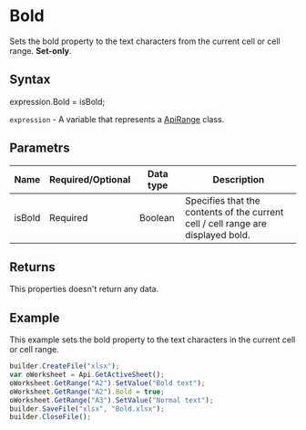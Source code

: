 # Bold

Sets the bold property to the text characters from the current cell or cell range. **Set-only**.

## Syntax

expression.Bold = isBold;

`expression` - A variable that represents a [ApiRange](../ApiRange.md) class.

## Parametrs

| **Name** | **Required/Optional** | **Data type** | **Description** |
| ------------- | ------------- | ------------- | ------------- |
| isBold | Required | Boolean | Specifies that the contents of the current cell / cell range are displayed bold. |

## Returns

This properties doesn't return any data.

## Example

This example sets the bold property to the text characters in the current cell or cell range.

```javascript
builder.CreateFile("xlsx");
var oWorksheet = Api.GetActiveSheet();
oWorksheet.GetRange("A2").SetValue("Bold text");
oWorksheet.GetRange("A2").Bold = true;
oWorksheet.GetRange("A3").SetValue("Normal text");
builder.SaveFile("xlsx", "Bold.xlsx");
builder.CloseFile();
```